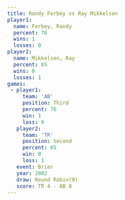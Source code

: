 ```yaml
---
title: Randy Ferbey vs Ray Mikkelsen
player1:              
  name: Ferbey, Randy 
  percent: 76         
  wins: 1             
  losses: 0           
player2:              
  name: Mikkelsen, Ray
  percent: 65         
  wins: 0             
  losses: 1           
games:
 - player1:         
     team: 'AB'     
     position: Third
     percent: 76    
     win: 1         
     loss: 0        
   player2:          
     team: 'TR'      
     position: Second
     percent: 65     
     win: 0          
     loss: 1         
   event: Brier        
   year: 2002          
   draw: Round Robin(9)
   score: TR 4 - AB 8  
---
```

